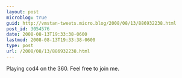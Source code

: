 ```yaml
---
layout: post
microblog: true
guid: http://vmstan-tweets.micro.blog/2008/08/13/886932238.html
post_id: 3054576
date: 2008-08-13T19:33:38-0600
lastmod: 2008-08-13T19:33:38-0600
type: post
url: /2008/08/13/886932238.html
---
```

Playing cod4 on the 360. Feel free to join me.

